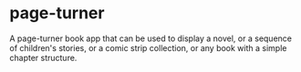 # page-turner
A page-turner book app that can be used to display a novel, or a sequence of children's stories, or a comic strip collection, or any book with a simple chapter structure.
